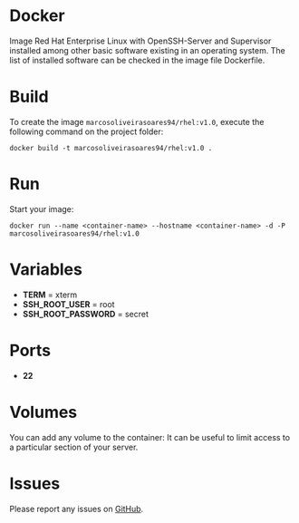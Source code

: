 # Docker
Image Red Hat Enterprise Linux with OpenSSH-Server and Supervisor installed among other basic software existing in an operating system. The list of installed software can be checked in the image file Dockerfile.

# Build
To create the image `marcosoliveirasoares94/rhel:v1.0`, execute the following command on the project folder:

    docker build -t marcosoliveirasoares94/rhel:v1.0 .

# Run
Start your image:

    docker run --name <container-name> --hostname <container-name> -d -P marcosoliveirasoares94/rhel:v1.0

# Variables
* **TERM** =  xterm
* **SSH_ROOT_USER** =  root
* **SSH_ROOT_PASSWORD** =  secret

# Ports
* **22**

# Volumes
You can add any volume to the container: It can be useful to limit access to a particular section of your server.

# Issues
Please report any issues on [GitHub](https://github.com/marcosoliveirasoares94/Docker/issues).
